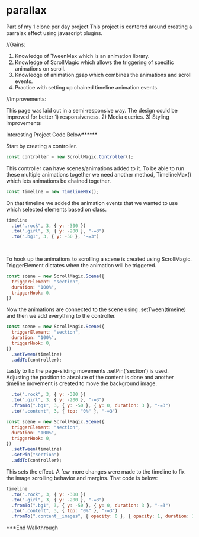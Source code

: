 # parallax
Part of my 1 clone per day project
This project is centered around creating a parralax effect using javascript plugins.

//Gains:
1) Knowledge of TweenMax which is an animation library.
2) Knowledge of ScrollMagic which allows the triggering of specific animations on scroll.
3) Knowledge of animation.gsap which combines the animations and scroll events. 
4) Practice with setting up chained timeline animation events.

//Improvements:

This page was laid out in a semi-responsive way. The design could be improved for better 1) responsiveness.
2) Media queries.
3) Styling improvements

Interesting Project Code Below******

Start by creating a controller.
```JavaScript
const controller = new ScrollMagic.Controller();
```

This controller can have scenes/animations added to it. To be able to run these multiple animations together we need another method, TimelineMax() which lets animations be chained together. 
```JavaScript
const timeline = new TimelineMax();
```

On that timeline we added the animation events that we wanted to use which selected elements based on class.
```JavaScript
timeline
  .to(".rock", 3, { y: -300 })
  .to(".girl", 3, { y: -200 }, "-=3")
  .to(".bg1", 3, { y: -50 }, "-=3")
  
  
```

To hook up the animations to scrolling a scene is created using ScrollMagic. TriggerElement dictates when the animation will be triggered.
```JavaScript
const scene = new ScrollMagic.Scene({
  triggerElement: "section",
  duration: "100%",
  triggerHook: 0,
})
```

Now the animations are connected to the scene using .setTween(timeine)
and then we add everything to the controller.
```JavaScript
const scene = new ScrollMagic.Scene({
  triggerElement: "section",
  duration: "100%",
  triggerHook: 0,
})
  .setTween(timeline)
  .addTo(controller); 
```

Lastly to fix the page-sliding movements .setPin('section') is used. Adjusting the position to absolute of the content is done and another timeline movement is created to move the background image.
```JavaScript
  .to(".rock", 3, { y: -300 })
  .to(".girl", 3, { y: -200 }, "-=3")
  .fromTo(".bg1", 3, { y: -50 }, { y: 0, duration: 3 }, "-=3")
  .to(".content", 3, { top: "0%" }, "-=3")
```

```JavaScript
const scene = new ScrollMagic.Scene({
  triggerElement: "section",
  duration: "100%",
  triggerHook: 0,
})
  .setTween(timeline)
  .setPin("section")
  .addTo(controller);
```

This sets the effect. A few more changes were made to the timeline to fix the image scrolling behavior and margins. That code is below:
```JavaScript
timeline
  .to(".rock", 3, { y: -300 })
  .to(".girl", 3, { y: -200 }, "-=3")
  .fromTo(".bg1", 3, { y: -50 }, { y: 0, duration: 3 }, "-=3")
  .to(".content", 3, { top: "0%" }, "-=3")
  .fromTo(".content__images", { opacity: 0 }, { opacity: 1, duration: 3 });
```

***End Walkthrough
